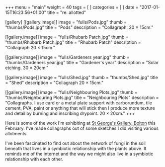 +++
menu = "main"
weight = 40
tags = [ ]
categories = [ ]
date = "2017-01-15T16:23:56+01:00"
title = "re: allotted"

[gallery]
  [[gallery.image]]
    image = "fulls/Pods.jpg"
    thumb = "thumbs/Pods.jpg"
    title = "Pods"
    description = "Collagraph. 20 × 15cm."

  [[gallery.image]]
    image = "fulls/Rhubarb Patch.jpg"
    thumb = "thumbs/Rhubarb Patch.jpg"
    title = "Rhubarb Patch"
    description = "Collagraph 20 × 15cm."

  [[gallery.image]]
    image = "fulls/Gardeners year.jpg"
    thumb = "thumbs/Gardeners year.jpg"
    title = "Gardener's year"
    description = "Solar etching. 30 × 20cm."

  [[gallery.image]]
    image = "fulls/Shed.jpg"
    thumb = "thumbs/Shed.jpg"
    title = "Shed"
    description = "Collagraph 20 × 15cm."

  [[gallery.image]]
    image = "fulls/Neighbouring Plots.jpg"
    thumb = "thumbs/Neighbouring Plots.jpg"
    title = "Neighbouring Plots"
    description = "Collagraphs. I use card or a metal plate support with carborundum, tile cement, PVA, paint or anything that will stick then I produce more texture and detail by burning and inscribing drypoint. 20 × 20cm."
+++

Here is some of the work I'm exhibiting at [St George's Gallery, Bolton](https://www.facebook.com/TheGalleryAtSGH/) this February. I've made collagraphs out of some sketches I did visiting various allotments.

I've been fascinated to find out about the network of fungi in the soil beneath that lives in a symbiotic relationship with the plants above. It reminds me of the internet and the way we might also live in a symbiotic relationship with each other.
